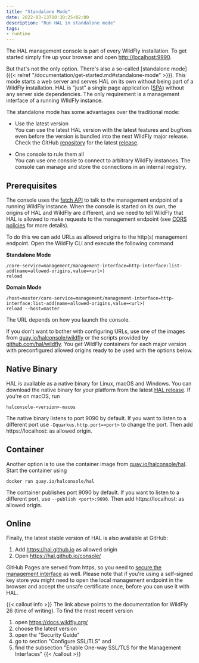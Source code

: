 ```yaml
---
title: "Standalone Mode"
date: 2022-03-13T10:30:25+02:00
description: "Run HAL in standalone mode"
tags:
- runtime
---
```

The HAL management console is part of every WildFly installation. To get started simply fire up your browser and open [http://localhost:9990](http://localhost:9990).

But that's not the only option. There's also a so-called [standalone mode]({{< relref "/documentation/get-started.md#standalone-mode" >}}). This mode starts a web server and serves HAL on its own without being part of a WildFly installation. HAL is "just" a single page application ([SPA](https://en.wikipedia.org/wiki/Single-page_application)) without any server side dependencies. The only requirement is a management interface of a running WIldFly instance.

The standalone mode has some advantages over the traditional mode:

- Use the latest version  
  You can use the latest HAL version with the latest features and bugfixes even before the version is bundled into the next WildFly major release. Check the GitHub [repository](https://github.com/hal/console) for the latest [release](https://github.com/hal/console/releases).

- One console to rule them all  
  You can use one console to connect to arbitrary WildFly instances. The console can manage and store the connections in an internal registry.


## Prerequisites

The console uses the [fetch API](https://developer.mozilla.org/en-US/docs/Web/API/Fetch_API) to talk to the management endpoint of a running WildFly instance. When the console is started on its own, the origins of HAL and WildFly are different, and we need to tell WildFly that HAL is allowed to make requests to the management endpoint (see [CORS policies](https://developer.mozilla.org/en-US/docs/Web/API/Fetch_API) for more details). 

To do this we can add URLs as allowed origins to the http(s) management endpoint. Open the WildFly CLI and execute the following command

**Standalone Mode**

```shell
/core-service=management/management-interface=http-interface:list-add(name=allowed-origins,value=<url>)
reload
```
**Domain Mode**

```shell
/host=master/core-service=management/management-interface=http-interface:list-add(name=allowed-origins,value=<url>)
reload --host=master
``` 

The URL depends on how you launch the console. 

If you don't want to bother with configuring URLs, use one of the images from [quay.io/halconsole/wildfly](https://quay.io/repository/halconsole/wildfly) or the scripts provided by [github.com/hal/wildfly](https://github.com/hal/wildfly). You get WildFly containers for each major version with preconfigured allowed origins ready to be used with the options below.  

## Native Binary

HAL is available as a native binary for Linux, macOS and Windows. You can download the native binary for your platform from the latest [HAL release](https://github.com/hal/console/releases). If you're on macOS, run

```shell
halconsole-<version>-macos
```

The native binary listens to port 9090 by default. If you want to listen to a different port use `-Dquarkus.http.port=<port>` to change the port. Then add https://localhost:<port> as allowed origin.

## Container

Another option is to use the container image from [quay.io/halconsole/hal](https://quay.io/repository/halconsole/hal). Start the container using

```shell
docker run quay.io/halconsole/hal
```

The container publishes port 9090 by default. If you want to listen to a different port, use `--publish <port>:9090`. Then add https://localhost:<port> as allowed origin.

## Online

Finally, the latest stable version of HAL is also available at GitHub:

1. Add https://hal.github.io as allowed origin
1. Open https://hal.github.io/console/

GitHub Pages are served from https, so you need to [secure the management interface](https://docs.wildfly.org/26/WildFly_Elytron_Security.html#enable-one-way-ssltls-for-the-management-interfaces) as well. Please note that if you're using a self-signed key store you might need to open the local management endpoint in the browser and accept the unsafe certificate once, before you can use it with HAL.

{{< callout info >}}
The link above points to the documentation for WildFly 26 (time of writing). To find the most recent version

1. open https://docs.wildfly.org/
1. choose the latest version
1. open the "Security Guide"
1. go to section "Configure SSL/TLS" and
1. find the subsection "Enable One-way SSL/TLS for the Management Interfaces"
{{< /callout >}}
